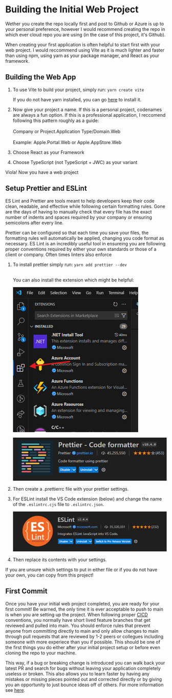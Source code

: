 # Building the Initial Web Project

Wether you create the repo locally first and post to Github or Azure is up to your personal preference, however I would recommend creating the repo in which ever cloud repo you are using (in the case of this project, it's Github).

When creating your first application is often helpful to start first with your web project. I would reccommend using Vite as it is much lighter and faster than using npm, using yarn as your package manager, and React as your framework.

## Building the Web App

1. To use Vite to build your project, simply run: `yarn create vite`

   If you do not have yarn installed, you can go [here](https://yarnpkg.com/getting-started/install) to install it.

1. Now give your project a name. If this is a personal project, codenames are always a fun option. If this is a professional application, I reccomend following this pattern roughly as a guide:
   <br><br>
   Company or Project.Application Type/Domain.Web
   <br><br>
   Example: Apple.Portal.Web or Apple.AppStore.Web

1. Choose React as your Framework
1. Choose TypeScript (not TypeScript + JWC) as your variant

Viola! Now you have a web project

## Setup Prettier and ESLint

ES Lint and Prettier are tools meant to help developers keep their code clean, readable, and effective while following certain formatting rules. Gone are the days of having to manually check that every file has the exact number of indents and spaces required by your company or ensuring semicolons after every line.

Prettier can be configured so that each time you save your files, the formatting rules will automatically be applied, changing you code format as necessary. ES Lint is an incredibly useful tool in ensureing you are following proper conventions required by either your own standards or those of a client or company. Often times linters also enforce

1. To install prettier simply run: `yarn add prettier --dev`

   <br>
   You can also install the extension which might be helpful:

   ![alt text](image-2.png)

   ![alt text](image-1.png)

1. Then create a .prettierrc file with your prettier settings.

1. For ESLint install the VS Code extension (below) and change the name of the `.eslintrc.cjs` file to `.eslintrc.json`.

   ![alt text](image.png)

1. Then replace its contents with your settings.

If you are unsure which settings to put in either file or if you do not have your own, you can copy from this project!

## First Commit

Once you have your initial web project completed, you are ready for your first commit! Be warned, the only time it is ever acceptable to push to main is when you are setting up the project. When following proper [CICD](../core-principles/cicd-principles.md) conventions, you normally have short lived feature branches that get reviewed and pulled into main. You should enforce rules that prevent anyone from committing directly to main and only allow changes to main through pull requests that are reviewed by 1-2 peers or collegues including someone with more experiece than you if possible. This should be one of the first things you do either after your initial project setup or before even cloning the repo to your machine.

This way, if a bug or breaking change is introduced you can walk back your latest PR and search for bugs without leaving your application completely useless or broken. This also allows you to learn faster by having any mistakes or missing pieces pointed out and corrected directly or by giving you an opportunity to just bounce ideas off of others. For more information see [here](../core-principles/trunk-based-development.md).

